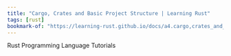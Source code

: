 ```yaml
---
title: "Cargo, Crates and Basic Project Structure | Learning Rust"
tags: [rust]
bookmark-of: "https://learning-rust.github.io/docs/a4.cargo,crates_and_basic_project_structure.html"
---
```

Rust Programming Language Tutorials